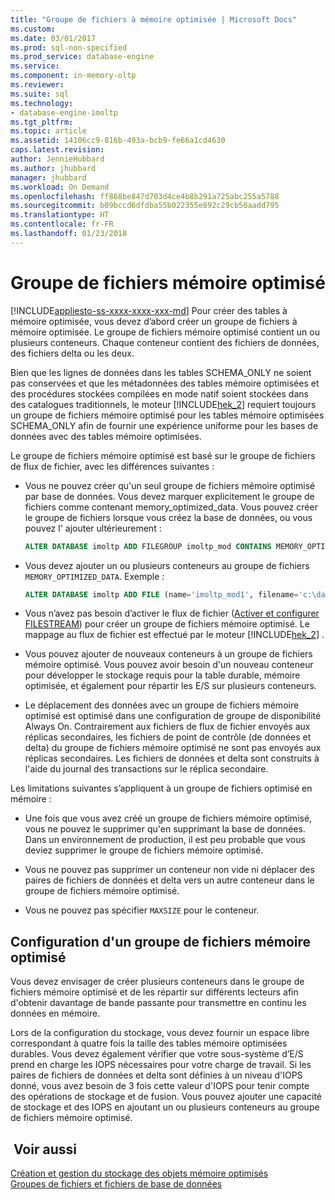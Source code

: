 ```yaml
---
title: "Groupe de fichiers à mémoire optimisée | Microsoft Docs"
ms.custom: 
ms.date: 03/01/2017
ms.prod: sql-non-specified
ms.prod_service: database-engine
ms.service: 
ms.component: in-memory-oltp
ms.reviewer: 
ms.suite: sql
ms.technology:
- database-engine-imoltp
ms.tgt_pltfrm: 
ms.topic: article
ms.assetid: 14106cc9-816b-493a-bcb9-fe66a1cd4630
caps.latest.revision: 
author: JennieHubbard
ms.author: jhubbard
manager: jhubbard
ms.workload: On Demand
ms.openlocfilehash: ff868be847d703d4ce4b8b291a725abc255a5788
ms.sourcegitcommit: b09bccd6dfdba55b022355e892c29cb50aadd795
ms.translationtype: HT
ms.contentlocale: fr-FR
ms.lasthandoff: 01/23/2018
---
```

# <a name="the-memory-optimized-filegroup"></a>Groupe de fichiers mémoire optimisé
[!INCLUDE[appliesto-ss-xxxx-xxxx-xxx-md](../../includes/appliesto-ss-xxxx-xxxx-xxx-md.md)] Pour créer des tables à mémoire optimisée, vous devez d’abord créer un groupe de fichiers à mémoire optimisée. Le groupe de fichiers mémoire optimisé contient un ou plusieurs conteneurs. Chaque conteneur contient des fichiers de données, des fichiers delta ou les deux.  
  
 Bien que les lignes de données dans les tables SCHEMA_ONLY ne soient pas conservées et que les métadonnées des tables mémoire optimisées et des procédures stockées compilées en mode natif soient stockées dans des catalogues traditionnels, le moteur [!INCLUDE[hek_2](../../includes/hek-2-md.md)] requiert toujours un groupe de fichiers mémoire optimisé pour les tables mémoire optimisées SCHEMA_ONLY afin de fournir une expérience uniforme pour les bases de données avec des tables mémoire optimisées.  
  
 Le groupe de fichiers mémoire optimisé est basé sur le groupe de fichiers de flux de fichier, avec les différences suivantes :  
  
-   Vous ne pouvez créer qu'un seul groupe de fichiers mémoire optimisé par base de données. Vous devez marquer explicitement le groupe de fichiers comme contenant memory_optimized_data. Vous pouvez créer le groupe de fichiers lorsque vous créez la base de données, ou vous pouvez l' ajouter ultérieurement :  
  
    ```sql  
    ALTER DATABASE imoltp ADD FILEGROUP imoltp_mod CONTAINS MEMORY_OPTIMIZED_DATA  
    ```  
  
-   Vous devez ajouter un ou plusieurs conteneurs au groupe de fichiers `MEMORY_OPTIMIZED_DATA`. Exemple :  
  
    ```sql  
    ALTER DATABASE imoltp ADD FILE (name='imoltp_mod1', filename='c:\data\imoltp_mod1') TO FILEGROUP imoltp_mod  
    ```  
  
-   Vous n’avez pas besoin d’activer le flux de fichier ([Activer et configurer FILESTREAM](../../relational-databases/blob/enable-and-configure-filestream.md)) pour créer un groupe de fichiers mémoire optimisé. Le mappage au flux de fichier est effectué par le moteur [!INCLUDE[hek_2](../../includes/hek-2-md.md)] .  
  
-   Vous pouvez ajouter de nouveaux conteneurs à un groupe de fichiers mémoire optimisé. Vous pouvez avoir besoin d'un nouveau conteneur pour développer le stockage requis pour la table durable, mémoire optimisée, et également pour répartir les E/S sur plusieurs conteneurs.  
  
-   Le déplacement des données avec un groupe de fichiers mémoire optimisé est optimisé dans une configuration de groupe de disponibilité Always On. Contrairement aux fichiers de flux de fichier envoyés aux réplicas secondaires, les fichiers de point de contrôle (de données et delta) du groupe de fichiers mémoire optimisé ne sont pas envoyés aux réplicas secondaires. Les fichiers de données et delta sont construits à l'aide du journal des transactions sur le réplica secondaire.  
  
Les limitations suivantes s’appliquent à un groupe de fichiers optimisé en mémoire :  
  
-   Une fois que vous avez créé un groupe de fichiers mémoire optimisé, vous ne pouvez le supprimer qu'en supprimant la base de données. Dans un environnement de production, il est peu probable que vous deviez supprimer le groupe de fichiers mémoire optimisé.  
  
-   Vous ne pouvez pas supprimer un conteneur non vide ni déplacer des paires de fichiers de données et delta vers un autre conteneur dans le groupe de fichiers mémoire optimisé.  
  
-   Vous ne pouvez pas spécifier `MAXSIZE` pour le conteneur.  
  
## <a name="configuring-a-memory-optimized-filegroup"></a>Configuration d'un groupe de fichiers mémoire optimisé  
 Vous devez envisager de créer plusieurs conteneurs dans le groupe de fichiers mémoire optimisé et de les répartir sur différents lecteurs afin d'obtenir davantage de bande passante pour transmettre en continu les données en mémoire.  
  
 Lors de la configuration du stockage, vous devez fournir un espace libre correspondant à quatre fois la taille des tables mémoire optimisées durables. Vous devez également vérifier que votre sous-système d’E/S prend en charge les IOPS nécessaires pour votre charge de travail. Si les paires de fichiers de données et delta sont définies à un niveau d'IOPS donné, vous avez besoin de 3 fois cette valeur d'IOPS pour tenir compte des opérations de stockage et de fusion. Vous pouvez ajouter une capacité de stockage et des IOPS en ajoutant un ou plusieurs conteneurs au groupe de fichiers mémoire optimisé.  
  
## <a name="see-also"></a> Voir aussi  
 [Création et gestion du stockage des objets mémoire optimisés](../../relational-databases/in-memory-oltp/creating-and-managing-storage-for-memory-optimized-objects.md)  
 [Groupes de fichiers et fichiers de base de données](../../relational-databases/databases/database-files-and-filegroups.md) 
  
